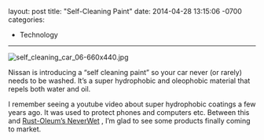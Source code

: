 layout: post
title:  "Self-Cleaning Paint"
date:   2014-04-28 13:15:06 -0700
categories:
  - Technology
---

  ![self_cleaning_car_06-660x440.jpg](/attachments/ad76c15fb25e2815308c9aa11e92a4aa/image.png)  

 Nissan is introducing a “self cleaning paint” so your car never (or rarely) needs to be washed. It’s a super hydrophobic and oleophobic material that repels both water and oil. 

 I remember seeing a youtube video about super hydrophobic coatings a few years ago. It was used to protect phones and computers etc. Between this and  [Rust-Oleum’s NeverWet](http://www.rustoleum.com/product-catalog/consumer-brands/neverwet/neverwet-kit) , I’m glad to see some products finally coming to market. 

 
